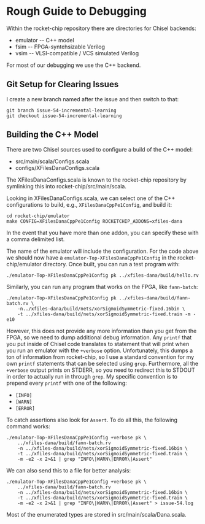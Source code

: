 # Rough Guide to Debugging

Within the rocket-chip repository there are directories for Chisel backends:
* emulator -- C++ model
* fsim -- FPGA-syntehsizable Verilog
* vsim -- VLSI-compatible / VCS simulated Verilog

For most of our debugging we use the C++ backend.

## Git Setup for Clearing Issues
I create a new branch named after the issue and then switch to that:

```
git branch issue-54-incremental-learning
git checkout issue-54-incremental-learning
```

## Building the C++ Model

There are two Chisel sources used to configure a build of the C++ model:
* src/main/scala/Configs.scala
* configs/XFilesDanaConfigs.scala

The XFilesDanaConfigs.scala is known to the rocket-chip repository by symlinking this into rocket-chip/src/main/scala.

Looking in XFilesDanaConfigs.scala, we can select one of the C++ configurations to build, e.g., `XFilesDanaCppPe1Config`, and build it:

```
cd rocket-chip/emulator
make CONFIG=XFilesDanaCppPe1Config ROCKETCHIP_ADDONS=xfiles-dana
```

In the event that you have more than one addon, you can specify these with a comma delimited list.

The name of the emulator will include the configuration. For the code above we should now have a `emulator-Top-XFilesDanaCppPe1Config` in the rocket-chip/emulator directory. Once built, you can run a test program with:

```
./emulator-Top-XFilesDanaCppPe1Config pk ../xfiles-dana/build/hello.rv
```

Similarly, you can run any program that works on the FPGA, like `fann-batch`:

```
./emulator-Top-XFilesDanaCppPe1Config pk ../xfiles-dana/build/fann-batch.rv \
    -n../xfiles-dana/build/nets/xorSigmoidSymmetric-fixed.16bin \
    -t ../xfiles-dana/build/nets/xorSigmoidSymmetric-fixed.train -m -e10
```

However, this does not provide any more information than you get from the FPGA, so we need to dump additional debug information. Any `printf` that you put inside of Chisel code translates to statement that will print when you run an emulator with the `+verbose` option. Unfortunately, this dumps a ton of information from rocket-chip, so I use a standard convention for my own `printf` statements that can be selected using `grep`. Furthermore, all the `+verbose` output prints on STDERR, so you need to redirect this to STDOUT in order to actually run in through `grep`. My specific convention is to prepend every `printf` with one of the following:
* `[INFO]`
* `[WARN]`
* `[ERROR]`

To catch assertions also look for `Assert`. To do all this, the following command works:

```
./emulator-Top-XFilesDanaCppPe1Config +verbose pk \
    ../xfiles-dana/build/fann-batch.rv
    -n ../xfiles-dana/build/nets/xorSigmoidSymmetric-fixed.16bin \
    -t ../xfiles-dana/build/nets/xorSigmoidSymmetric-fixed.train \
    -m -e2 -x 2>&1 | grep "INFO\|WARN\|ERROR\|Assert"
```

We can also send this to a file for better analysis:

```
./emulator-Top-XFilesDanaCppPe1Config +verbose pk \
    ../xfiles-dana/build/fann-batch.rv
    -n ../xfiles-dana/build/nets/xorSigmoidSymmetric-fixed.16bin \
    -t ../xfiles-dana/build/nets/xorSigmoidSymmetric-fixed.train \
    -m -e2 -x 2>&1 | grep "INFO\|WARN\|ERROR\|Assert" > issue-54.log
```

Most of the enumerated types are stored in src/main/scala/Dana.scala.
